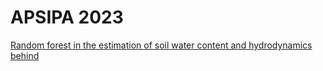 # APSIPA 2023

[Random forest in the estimation of soil water content and hydrodynamics behind](https://okatsn.github.io/APSIPA_2023_Slide/APSIPA_2023_presentation/)


